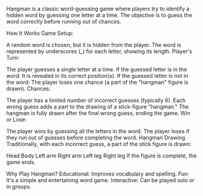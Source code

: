 Hangman is a classic word-guessing game where players try to identify a hidden word by guessing one letter at a time. The objective is to guess the word correctly before running out of chances.

How It Works
Game Setup:

A random word is chosen, but it is hidden from the player.
The word is represented by underscores (_) for each letter, showing its length.
Player's Turn:

The player guesses a single letter at a time.
If the guessed letter is in the word:
It is revealed in its correct position(s).
If the guessed letter is not in the word:
The player loses one chance (a part of the "hangman" figure is drawn).
Chances:

The player has a limited number of incorrect guesses (typically 6).
Each wrong guess adds a part to the drawing of a stick-figure "hangman."
The hangman is fully drawn after the final wrong guess, ending the game.
Win or Lose:

The player wins by guessing all the letters in the word.
The player loses if they run out of guesses before completing the word.
Hangman Drawing
Traditionally, with each incorrect guess, a part of the stick figure is drawn:

Head
Body
Left arm
Right arm
Left leg
Right leg
If the figure is complete, the game ends.

Why Play Hangman?
Educational: Improves vocabulary and spelling.
Fun: It's a simple and entertaining word game.
Interactive: Can be played solo or in groups.
